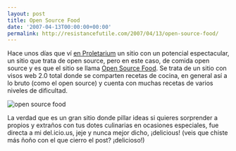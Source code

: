 ```yaml
---
layout: post
title: Open Source Food
date: '2007-04-13T00:00:00+00:00'
permalink: http://resistancefutile.com/2007/04/13/open-source-food/
---
```

Hace unos días que ví <a href="http://proletarium.org/2007/04/04/comida-open-source/">en Proletarium</a> un sitio con un potencial espectacular, un sitio que trata de open source, pero en este caso, de comida open source y es que el sitio se llama <a href="http://www.opensourcefood.com/">Open Source Food</a>. Se trata de un sitio con visos web 2.0 total donde se comparten recetas de cocina, en general así a lo bruto (como el open source) y cuenta con muchas recetas de varios niveles de dificultad.

<img src="/assets/imagen-2.png" alt="open source food" class="centro" />

La verdad que es un gran sitio donde pillar ideas si quieres sorprender a propios y extraños con tus dotes culinarias en ocasiones especiales, fue directa a mi del.icio.us, jeje y nunca mejor dicho, ¡delicious! (veis que chiste más ñoño con el que cierro el post? ¡delicioso!)
